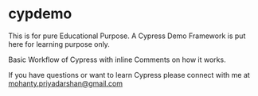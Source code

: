 # cypdemo

This is for pure Educational Purpose. A Cypress Demo Framework is put here for learning purpose only. 

Basic Workflow of Cypress with inline Comments on how it works.

If you have questions or want to learn Cypress please connect with me at mohanty.priyadarshan@gmail.com
